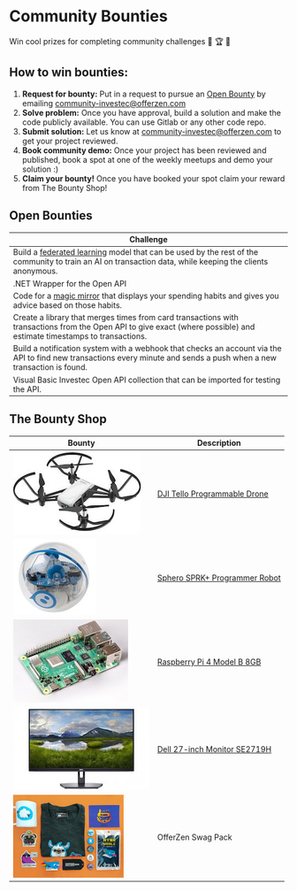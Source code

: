 # Community Bounties

Win cool prizes for completing community challenges 👾 🏆 🛒

## How to win bounties:

1. **Request for bounty:** Put in a request to pursue an [Open Bounty](https://gitlab.com/offerzen-beta-community/investec-programmable-banking/command-center/-/edit/master/bounties.md#open-bounties) by emailing [community-investec@offerzen.com](community-investec@offerzen.com)
2. **Solve problem:** Once you have approval, build a solution and make the code publicly available. You can use Gitlab or any other code repo.
3. **Submit solution:** Let us know at [community-investec@offerzen.com](community-investec@offerzen.com) to get your project reviewed.
4. **Book community demo:** Once your project has been reviewed and published, book a spot at one of the weekly meetups and demo your solution :)
5. **Claim your bounty!** Once you have booked your spot claim your reward from The Bounty Shop!

## Open Bounties

| Challenge |
|-|
|Build a [federated learning](https://federated.withgoogle.com/) model that can be used by the rest of the community to train an AI on transaction data, while keeping the clients anonymous.|
|.NET Wrapper for the Open API|
|Code for a [magic mirror](https://youtu.be/BR_yko0gr-Y) that displays your spending habits and gives you advice based on those habits.|
|Create a library that merges times from card transactions with transactions from the Open API to give exact (where possible) and estimate timestamps to transactions.|
|Build a notification system with a webhook that checks an account via the API to find new transactions every minute and sends a push when a new transaction is found.|
|Visual Basic Investec Open API collection that can be imported for testing the API.|

## The Bounty Shop

| Bounty | Description |
| ------ | ------ |
|![](/images/bounties/djitello.jpg)|[DJI Tello Programmable Drone](https://www.youtube.com/watch?v=_v_RknPrebI)|
|![](/images/bounties/sphero.jpg)|[Sphero SPRK+ Programmer Robot](https://www.youtube.com/watch?v=Yg8LmEkI_0c)|
|![](/images/bounties/pi4.jpg)|[Raspberry Pi 4 Model B 8GB](https://www.youtube.com/watch?v=npzRf5wuIB0)|
|![](/images/bounties/dell27.jpeg)|[Dell 27-inch Monitor SE2719H](https://youtu.be/S8QshNypEHw)|
|![](/images/bounties/offerzenswapgpack.png)|OfferZen Swag Pack|
